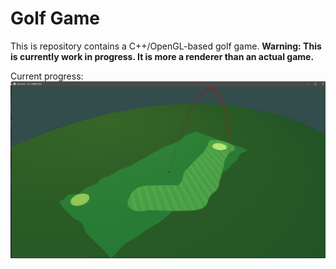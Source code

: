 # Golf Game

This is repository contains a C++/OpenGL-based golf game. **Warning: This is currently work in progress. It is more a renderer than an actual game.**

Current progress:<br/>![](img/screenshot-1.png)